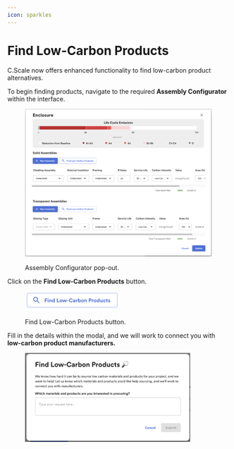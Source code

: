 ```yaml
---
icon: sparkles
---
```


# Find Low-Carbon Products

C.Scale now offers enhanced functionality to find low-carbon product alternatives.&#x20;

To begin finding products, navigate to the required **Assembly Configurator** within the interface.

<figure><img src="../../../.gitbook/assets/image (1).png" alt=""><figcaption><p>Assembly Configurator pop-out.</p></figcaption></figure>

Click on the **Find Low-Carbon Products** button.

<div align="left"><figure><img src="../../../.gitbook/assets/image (9).png" alt="" width="217"><figcaption><p>Find Low-Carbon Products button.</p></figcaption></figure></div>

Fill in the details within the modal, and we will work to connect you with **low-carbon product manufacturers.**

<div align="left"><figure><img src="../../../.gitbook/assets/image (10).png" alt="" width="375"><figcaption></figcaption></figure></div>
